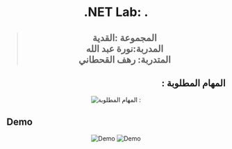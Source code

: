 <h1 align="center">
 
  .NET Lab: .
  <br>
</h1>



> ##  <div align="center"> المجموعة :القدية <br> المدربة:نورة عبد الله<br> المتدربة: رهف القحطاني </div>

##  <div align="right">:  المهام المطلوبة </div></div>

<p align="center">
  <img alt=" المهام المطلوبة : " src="https://github.com/Rahaf-Alqhtani/dotnet-lab-Shopping/blob/master/requirements.png.jpeg">
</p>

## Demo

<p align="center">
  <img alt="Demo" src="https://github.com/Rahaf-Alqhtani/dotnet-lab-Shopping/blob/master/Shopping-Demo.jpeg">
   <img alt="Demo" src="https://github.com/Rahaf-Alqhtani/dotnet-lab-Shopping/blob/master/Shopping-Demo1.jpeg">
</p>



